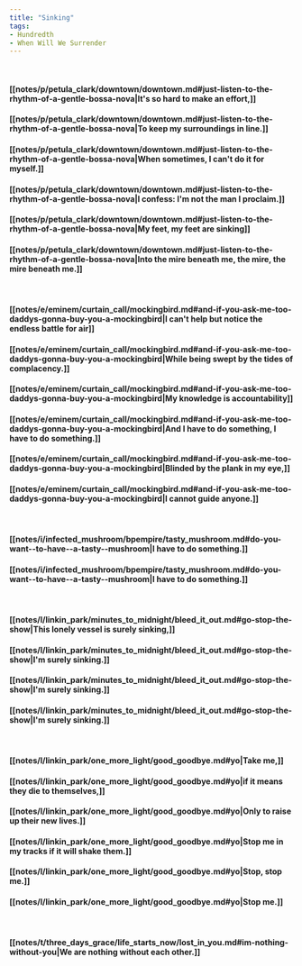 ```yaml
---
title: "Sinking"
tags:
- Hundredth
- When Will We Surrender
---
```

&nbsp;
#### [[notes/p/petula_clark/downtown/downtown.md#just-listen-to-the-rhythm-of-a-gentle-bossa-nova|It's so hard to make an effort,]]
#### [[notes/p/petula_clark/downtown/downtown.md#just-listen-to-the-rhythm-of-a-gentle-bossa-nova|To keep my surroundings in line.]]
#### [[notes/p/petula_clark/downtown/downtown.md#just-listen-to-the-rhythm-of-a-gentle-bossa-nova|When sometimes, I can't do it for myself.]]
#### [[notes/p/petula_clark/downtown/downtown.md#just-listen-to-the-rhythm-of-a-gentle-bossa-nova|I confess: I'm not the man I proclaim.]]
#### [[notes/p/petula_clark/downtown/downtown.md#just-listen-to-the-rhythm-of-a-gentle-bossa-nova|My feet, my feet are sinking]]
#### [[notes/p/petula_clark/downtown/downtown.md#just-listen-to-the-rhythm-of-a-gentle-bossa-nova|Into the mire beneath me, the mire, the mire beneath me.]]
&nbsp;
#### [[notes/e/eminem/curtain_call/mockingbird.md#and-if-you-ask-me-too-daddys-gonna-buy-you-a-mockingbird|I can't help but notice the endless battle for air]]
#### [[notes/e/eminem/curtain_call/mockingbird.md#and-if-you-ask-me-too-daddys-gonna-buy-you-a-mockingbird|While being swept by the tides of complacency.]]
#### [[notes/e/eminem/curtain_call/mockingbird.md#and-if-you-ask-me-too-daddys-gonna-buy-you-a-mockingbird|My knowledge is accountability]]
#### [[notes/e/eminem/curtain_call/mockingbird.md#and-if-you-ask-me-too-daddys-gonna-buy-you-a-mockingbird|And I have to do something, I have to do something.]]
#### [[notes/e/eminem/curtain_call/mockingbird.md#and-if-you-ask-me-too-daddys-gonna-buy-you-a-mockingbird|Blinded by the plank in my eye,]]
#### [[notes/e/eminem/curtain_call/mockingbird.md#and-if-you-ask-me-too-daddys-gonna-buy-you-a-mockingbird|I cannot guide anyone.]]
&nbsp;
#### [[notes/i/infected_mushroom/bpempire/tasty_mushroom.md#do-you-want--to-have--a-tasty--mushroom|I have to do something.]]
#### [[notes/i/infected_mushroom/bpempire/tasty_mushroom.md#do-you-want--to-have--a-tasty--mushroom|I have to do something.]]
&nbsp;
#### [[notes/l/linkin_park/minutes_to_midnight/bleed_it_out.md#go-stop-the-show|This lonely vessel is surely sinking,]]
#### [[notes/l/linkin_park/minutes_to_midnight/bleed_it_out.md#go-stop-the-show|I'm surely sinking.]]
#### [[notes/l/linkin_park/minutes_to_midnight/bleed_it_out.md#go-stop-the-show|I'm surely sinking.]]
#### [[notes/l/linkin_park/minutes_to_midnight/bleed_it_out.md#go-stop-the-show|I'm surely sinking.]]
&nbsp;
#### [[notes/l/linkin_park/one_more_light/good_goodbye.md#yo|Take me,]]
#### [[notes/l/linkin_park/one_more_light/good_goodbye.md#yo|if it means they die to themselves,]]
#### [[notes/l/linkin_park/one_more_light/good_goodbye.md#yo|Only to raise up their new lives.]]
#### [[notes/l/linkin_park/one_more_light/good_goodbye.md#yo|Stop me in my tracks if it will shake them.]]
#### [[notes/l/linkin_park/one_more_light/good_goodbye.md#yo|Stop, stop me.]]
#### [[notes/l/linkin_park/one_more_light/good_goodbye.md#yo|Stop me.]]
&nbsp;
#### [[notes/t/three_days_grace/life_starts_now/lost_in_you.md#im-nothing-without-you|We are nothing without each other.]]

